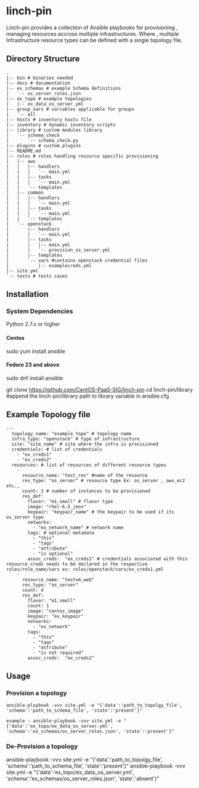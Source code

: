# linch-pin
Linch-pin provides a collection of Ansible playbooks for provisioning , managing resources accross multiple infrastructures.
Where , multiple Infrastructure resource types can be defined with a single topology file.

## Directory Structure 
```
.
|-- bin # binaries needed 
|-- docs # documentation 
|-- ex_schemas # example Schema definitions
|   `-- os_server_roles.json
|-- ex_topo # example topologies
|   |-- ex_data_os_server.yml
|-- group_vars # variables applicable for groups
|   `-- all
|-- hosts # inventory hosts file
|-- inventory # dynamic inventory scripts
|-- library # custom modules library
|   `-- schema_check
|       `-- schema_check.py
|-- plugins # custom plugins
|-- README.md
|-- roles # roles handling resource specific provisioning
|   |-- aws
|   |   |-- handlers
|   |   |   `-- main.yml
|   |   |-- tasks
|   |   |   `-- main.yml
|   |   `-- templates
|   |-- common 
|   |   |-- handlers
|   |   |   `-- main.yml
|   |   |-- tasks
|   |   |   `-- main.yml
|   |   `-- templates
|   `-- openstack
|       |-- handlers
|       |   `-- main.yml
|       |-- tasks
|       |   |-- main.yml
|       |   `-- provision_os_server.yml
|       |-- templates
|       `-- vars #contains openstack credential files
|           |-- examplecreds.yml
|-- site.yml
`-- tests # tests cases
```

## Installation

### System Dependencies
Python 2.7.x  or higher
#### Centos
sudo yum install ansible  

#### Fedore 23 and above
sudo dnf install ansible 

git clone https://github.com/CentOS-PaaS-SIG/linch-pin
cd linch-pin/library
#append the linch-pin/library path to library variable in ansible.cfg 

## Example Topology file 
```
---
  topology_name: "example_topo" # topology name
  infra_type: "openstack" # type of infrastructure 
  site: "site_name" # site where the infra is provisioned
  credentials: # list of credentials
    - "ex_creds1"
    - "ex_creds2"
  resources: # list of resources of different resource types
    - 
      resource_name: "test_res" #name of the resource
      res_type: "os_server" # resource type Ex: os_server , aws_ec2 etc.,
      count: 2 # number of instances to be provisioned
      res_def:
        flavor: "m1.small" # flavor type 
        image: "rhel-6.5_jeos"
        keypair: "keypair_name" # the keypair to be used if its os_server type
        networks:
          - "ex_network_name" # network name 
        tags: # optional metadata 
          - "this"
          - "tags"
          - "attribute"
          - "is optional"
        assoc_creds:  "ex_creds1" # credentials associated with this resource creds needs to be declared in the respective roles/role_name/vars ex: roles/openstack/vars/ex_creds1.yml
    - 
      resource_name: "testvm_web"
      res_type: "os_server"
      count: 4
      res_def:
        flavor: "m1.small"
        count: 1
        image: "centos_image"
        keypair: "ex_keypair"
        networks:
          - "ex_network"
        tags:
          - "this"
          - "tags"
          - "attribute"
          - "is not required"
        assoc_creds:  "ex_creds2"
```

## Usage
### Provision a topology
```
ansible-playbook -vvv site.yml -e "{'data':'path_to_topolgy_file', 'schema':'path_to_schema_file', 'state':'present'}"

example : ansible-playbook -vvv site.yml -e "{'data':'ex_topo/ex_data_os_server.yml', 'schema':'ex_schemas/os_server_roles.json', 'state':'present'}"
```
### De-Provision a topology
ansible-playbook -vvv site.yml -e "{'data':'path_to_topolgy_file', 'schema':'path_to_schema_file', 'state':'present'}"
ansible-playbook -vvv site.yml -e "{'data':'ex_topo/ex_data_os_server.yml', 'schema':'ex_schemas/os_server_roles.json', 'state':'absent'}"
```


